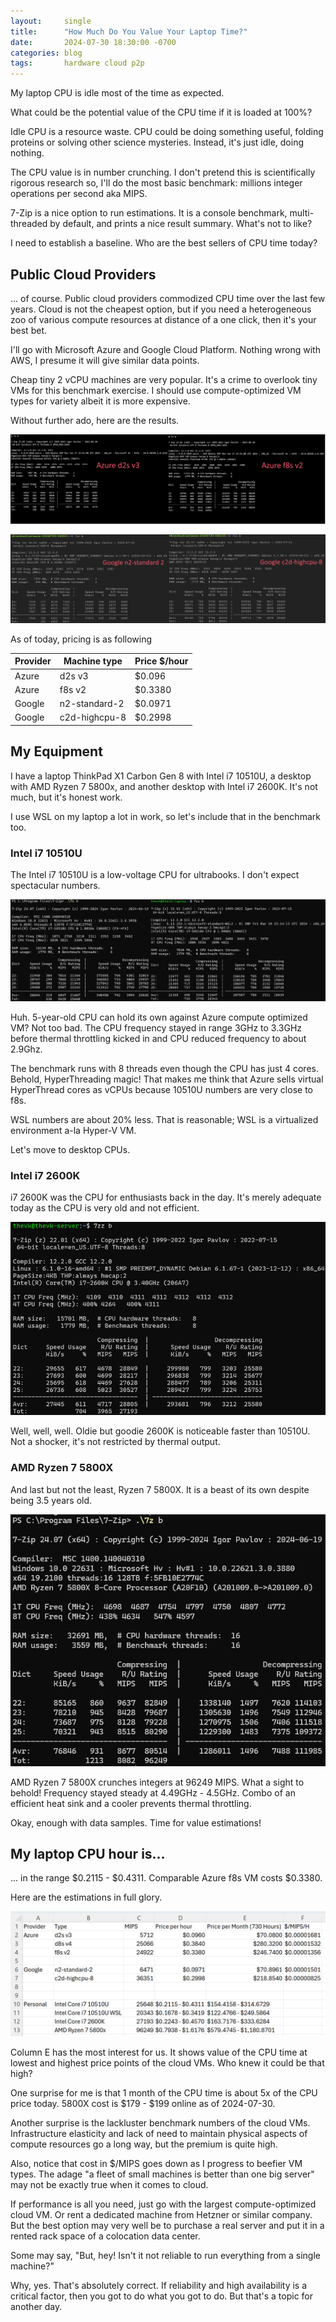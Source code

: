 ```yaml
---
layout:     single
title:      "How Much Do You Value Your Laptop Time?"
date:       2024-07-30 18:30:00 -0700
categories: blog
tags:       hardware cloud p2p
---
```

My laptop CPU is idle most of the time as expected.

What could be the potential value of the CPU time if it is loaded at 100%?

<!--more-->

Idle CPU is a resource waste. CPU could be doing something useful, folding proteins 
or solving other science mysteries. Instead, it's just idle, doing nothing.

The CPU value is in number crunching. I don't pretend this is scientifically rigorous research
so, I'll do the most basic benchmark: millions integer operations per second aka MIPS.

7-Zip is a nice option to run estimations. It is a console benchmark, multi-threaded by default, and prints a nice result summary.
What's not to like?

I need to establish a baseline. Who are the best sellers of CPU time today?

## Public Cloud Providers

... of course. Public cloud providers commodized CPU time over the last few years.
Cloud is not the cheapest option, but if you need a heterogeneous zoo of various compute resources at distance of a one click, 
then it's your best bet.

I'll go with Microsoft Azure and Google Cloud Platform. Nothing wrong with AWS, I presume it will give similar data points.

Cheap tiny 2 vCPU machines are very popular. It's a crime to overlook tiny VMs for this benchmark exercise.
I should use compute-optimized VM types for variety albeit it is more expensive.

Without further ado, here are the results.

![Azure benchmack](/assets/images/2024-07-30-azure-small.png)

![Google benchmack](/assets/images/2024-07-30-google-small.png)

As of today, pricing is as following

|Provider|Machine type |Price $/hour|
|--------|-------------|------------|
|Azure   |d2s v3       |$0.096      |
|Azure   |f8s v2       |$0.3380     |
|Google  |n2-standard-2|$0.0971     |
|Google  |c2d-highcpu-8|$0.2998     |

## My Equipment

I have a laptop ThinkPad X1 Carbon Gen 8 with Intel i7 10510U, a desktop with AMD Ryzen 7 5800x,
and another desktop with Intel i7 2600K. It's not much, but it's honest work.

I use WSL on my laptop a lot in work, so let's include that in the benchmark too.

### Intel i7 10510U

The Intel i7 10510U is a low-voltage CPU for ultrabooks. I don't expect spectacular numbers.

![Intel i7 10510U Results](/assets/images/2024-07-30-intel-10510u-small.png)

Huh. 5-year-old CPU can hold its own against Azure compute optimized VM? Not too bad.
The CPU frequency stayed in range 3GHz to 3.3GHz before thermal
throttling kicked in and CPU reduced frequency to about 2.9Ghz.

The benchmark runs with 8 threads even though the CPU has just 4 cores. Behold, HyperThreading magic!
That makes me think that Azure sells virtual HyperThread cores as vCPUs because 10510U numbers are very close to f8s.

WSL numbers are about 20% less. That is reasonable; WSL is a virtualized environment a-la Hyper-V VM.

Let's move to desktop CPUs.

### Intel i7 2600K

i7 2600K was the CPU for enthusiasts back in the day. It's merely adequate today as the CPU is very old and not efficient.

![Intel i7 2600K Results](/assets/images/2024-07-30-intel-i7-2600k-small.png)

Well, well, well. Oldie but goodie 2600K is noticeable faster than 10510U.
Not a shocker, it's not restricted by thermal output.

### AMD Ryzen 7 5800X

And last but not the least, Ryzen 7 5800X. It is a beast of its own despite being 3.5 years old.

![AMD Ryzen 7 5800X Results](/assets/images/2024-07-30-amd-ryzen-7-5800x-small.png)

AMD Ryzen 7 5800X crunches integers at 96249 MIPS. What a sight to behold!
Frequency stayed steady at 4.49GHz - 4.5GHz. Combo of an efficient heat sink and a cooler prevents thermal throttling.

Okay, enough with data samples. Time for value estimations!

## My laptop CPU hour is...

... in the range $0.2115 - $0.4311. Comparable Azure f8s VM costs $0.3380.

Here are the estimations in full glory.

![CPU time value](/assets/images/2024-07-30-spreadsheet.png)

Column E has the most interest for us. It shows value of the CPU time at lowest and highest price points of the
cloud VMs. Who knew it could be that high?

One surprise for me is that 1 month of the CPU time is about 5x of the CPU price today.
5800X cost is $179 - $199 online as of 2024-07-30.

Another surprise is the lackluster benchmark numbers of the cloud VMs. Infrastructure elasticity
and lack of need to maintain physical aspects of compute resources go a long way, but the premium is quite high.

Also, notice that cost in $/MIPS goes down as I progress to beefier VM types. The adage
"a fleet of small machines is better than one big server" may not be exactly true when it comes to cloud.

If performance is all you need, just go with the largest compute-optimized cloud VM. Or rent a dedicated machine from
Hetzner or similar company. But the best option may very well be to purchase a real server and put it in a rented 
rack space of a colocation data center.

Some may say, "But, hey! Isn't it not reliable to run everything from a single machine?"

Why, yes. That's absolutely correct. If reliability and high availability is a critical factor, then you got to do
what you got to do. But that's a topic for another day.